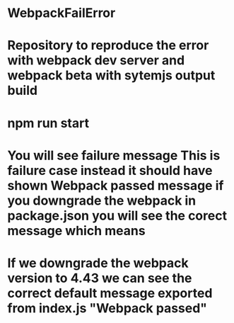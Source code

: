 # WebpackFailError 
# Repository to reproduce the error with webpack dev server and webpack beta with sytemjs output build
# npm run start
# You will see failure message This is failure case instead it should have shown Webpack passed message if you downgrade the webpack in package.json you will see the corect message which means
# If we downgrade the webpack version to 4.43 we can see the correct default message exported from index.js "Webpack passed"
